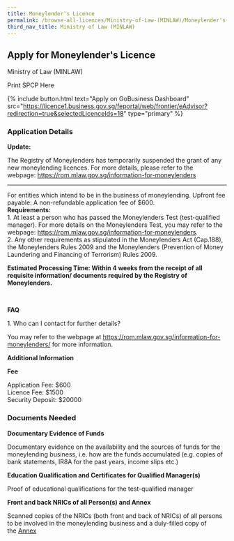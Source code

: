 ```yaml
---
title: Moneylender's Licence
permalink: /browse-all-licences/Ministry-of-Law-(MINLAW)/Moneylender's-Licence
third_nav_title: Ministry of Law (MINLAW)
---
```


## Apply for Moneylender's Licence

Ministry of Law (MINLAW)

Print SPCP Here


{% include button.html text="Apply on GoBusiness Dashboard" src="https://licence1.business.gov.sg/feportal/web/frontier/eAdvisor?redirection=true&selectedLicenceIds=18" type="primary" %}

### Application Details

<p><strong>Update:</strong></p>
<p>The Registry of Moneylenders has temporarily suspended the grant of any new moneylending licences. For more details, please refer to the webpage:&nbsp;<a href="https://rom.mlaw.gov.sg/information-for-moneylenders" target="_blank" rel="noopener">https://rom.mlaw.gov.sg/information-for-moneylenders</a></p>
<hr />
<p>For entities which intend to be in the business of moneylending. Upfront fee payable: A non-refundable application fee of $600.<br /><strong>Requirements:&nbsp;</strong><br />1. At least a person who has passed the Moneylenders Test (test-qualified manager). For more details on the Moneylenders Test, you may refer to the webpage:&nbsp;<a href="https://rom.mlaw.gov.sg/information-for-moneylenders" target="_blank" rel="noopener">https://rom.mlaw.gov.sg/information-for-moneylenders</a>.<br />2. Any other requirements as stipulated in the Moneylenders Act (Cap.188), the Moneylenders Rules 2009 and the Moneylenders (Prevention of Money Laundering and Financing of Terrorism) Rules 2009.</p>
<p><strong>Estimated Processing Time: Within 4 weeks from the receipt of all requisite information/ documents required by the Registry of Moneylenders.</strong></p>
<p>&nbsp;</p>
<p><strong>FAQ</strong></p>
<p>1. Who can I contact for further details?</p>
<p>You may refer to the webpage at&nbsp;<a href="https://rom.mlaw.gov.sg/information-for-moneylenders/" target="_blank" rel="noopener">https://rom.mlaw.gov.sg/information-for-moneylenders/</a>&nbsp;for more information.</p>

**Additional Information**

<p><strong>Fee</strong></p>
<p>Application Fee: $600<br />Licence Fee: $1500<br />Security Deposit: $20000</p>

### Documents Needed

<p><strong>Documentary Evidence of Funds</strong></p>
<p>Documentary evidence on the availability and the sources of funds for the moneylending business, i.e. how are the funds accumulated (e.g. copies of bank statements, IR8A for the past years, income slips etc.)</p>
<p><strong>Education Qualification and Certificates for Qualified Manager(s)</strong></p>
<p>Proof of educational qualifications for the test-qualified manager</p>
<p><strong>Front and back NRICs of all Person(s) and Annex</strong></p>
<p>Scanned copies of the NRICs (both front and back of NRICs) of all persons to be involved in the moneylending business and a duly-filled copy of the&nbsp;<a href="https://www.mlaw.gov.sg/content/dam/minlaw/rom/assets/documents/EDC%20ANNEX_ROM%20logo_26032015.pdf" target="ML3">Annex</a></p>
<p>&nbsp;</p>

